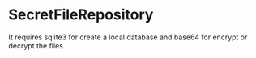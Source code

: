 # SecretFileRepository
  It requires sqlite3 for create a local database and base64 for encrypt or decrypt the files.
